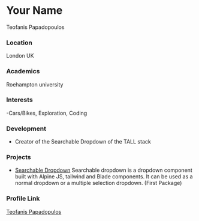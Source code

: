 # Your Name

Teofanis Papadopoulos

### Location

London UK 

### Academics

Roehampton university

### Interests

-Cars/Bikes, Exploration, Coding

### Development

- Creator of the Searchable Dropdown of the TALL stack

### Projects

- [Searchable Dropdown](https://github.com/teofanis/searchable-dropdown) Searchable dropdown is a dropdown component built with Alpine JS, tailwind and Blade components. It can be used as a normal dropdown or a multiple selection dropdown. (First Package)

### Profile Link

[Teofanis Papadopulos](https://github.com/teofanis)